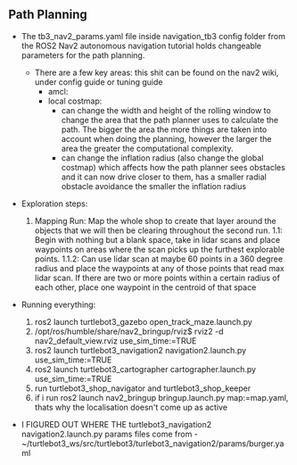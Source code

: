 ## Path Planning
- The tb3_nav2_params.yaml file inside navigation_tb3 config folder from the ROS2 Nav2 autonomous navigation tutorial holds changeable parameters for the path planning.
    - There are a few key areas: this shit can be found on the nav2 wiki, under config guide or tuning guide
        - amcl:
        - local costmap:
            - can change the width and height of the rolling window to change the area that the path planner uses to calculate the path. The bigger the area the more things are taken into account when doing the planning, however the larger the area the greater the computational complexity.
            - can change the inflation radius (also change the global costmap) which affects how the path planner sees obstacles and it can now drive closer to them, has a smaller radial obstacle avoidance the smaller the inflation radius


- Exploration steps:
    1. Mapping Run: Map the whole shop to create that layer around the objects that we will then be clearing throughout the second run. 
        1.1: Begin with nothing but a blank space, take in lidar scans and place waypoints on areas where the scan picks up the furthest explorable points.
            1.1.2: Can use lidar scan at maybe 60 points in a 360 degree radius and place the waypoints at any of those points that read max lidar scan. If there are two or more points within a certain radius of each other, place one waypoint in the centroid of that space


- Running everything:
    1. ros2 launch turtlebot3_gazebo open_track_maze.launch.py 
    2. /opt/ros/humble/share/nav2_bringup/rviz$ rviz2 -d nav2_default_view.rviz use_sim_time:=TRUE
    3. ros2 launch turtlebot3_navigation2 navigation2.launch.py use_sim_time:=TRUE
    4. ros2 launch turtlebot3_cartographer cartographer.launch.py use_sim_time:=TRUE
    5. run turtlebot3_shop_navigator and turtlebot3_shop_keeper
    6. if i run ros2 launch nav2_bringup bringup.launch.py map:=map.yaml, thats why the localisation doesn't come up as active

- I FIGURED OUT WHERE THE turtlebot3_navigation2 navigation2.launch.py params files come from - ~/turtlebot3_ws/src/turtlebot3/turlebot3_navigation2/params/burger.yaml


